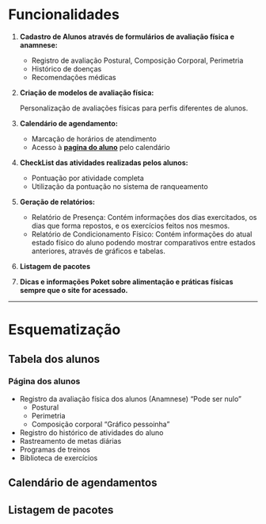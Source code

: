 # Funcionalidades

1. **Cadastro de Alunos através de formulários de avaliação física e anamnese:**
    * Registro de avaliação Postural, Composição Corporal, Perimetria
    * Histórico de doenças
    * Recomendações médicas

1. **Criação de modelos de avaliação física:**

    Personalização de avaliações físicas para perfis diferentes de alunos.

1. **Calendário de agendamento:**
    * Marcação de horários de atendimento
    * Acesso à **[pagina do aluno]** pelo calendário

    [pagina do aluno]: ###Página-dos-alunos

1. **CheckList das atividades realizadas pelos alunos:**
    * Pontuação por atividade completa
    * Utilização da pontuação no sistema de ranqueamento


1. **Geração de relatórios:**
    * Relatório de Presença: Contém informações dos dias exercitados, os dias que forma repostos, e os exercícios feitos nos mesmos.
    * Relatório de Condicionamento Físico: Contém informações do atual estado físico do aluno podendo mostrar comparativos entre estados anteriores, através de gráficos e tabelas.

1. **Listagem de pacotes**

1. **Dicas e informações Poket sobre alimentação e práticas físicas sempre que o site for acessado.**

---
# Esquematização


## Tabela dos alunos
### Página dos alunos
* Registro da avaliação física dos alunos (Anamnese) “Pode ser nulo”
    * Postural
    * Perimetria
    * Composição corporal “Gráfico pessoinha”
* Registro do histórico de atividades do aluno
* Rastreamento de metas diárias
* Programas de treinos
* Biblioteca de exercícios
        
## Calendário de agendamentos
## Listagem de pacotes 
